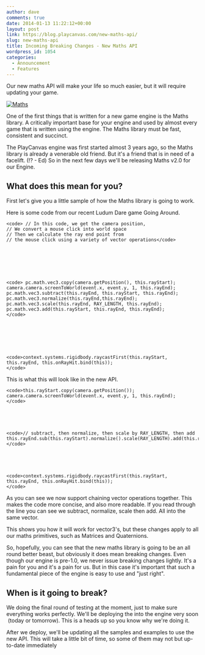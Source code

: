 ```yaml
---
author: dave
comments: true
date: 2014-01-13 11:22:12+00:00
layout: post
link: https://blog.playcanvas.com/new-maths-api/
slug: new-maths-api
title: Incoming Breaking Changes - New Maths API
wordpress_id: 1054
categories:
  - Announcement
  - Features
---
```


Our new maths API will make your life so much easier, but it will require updating your game.

[![Maths](https://blog.playcanvas.com/wp-content/uploads/2014/01/think_maths.png)](http://blog.playcanvas.com/wp-content/uploads/2014/01/think_maths.png)

One of the first things that is written for a new game engine is the Maths library. A critically important base for your engine and used by almost every game that is written using the engine. The Maths library must be fast, consistent and succinct.

The PlayCanvas engine was first started almost 3 years ago, so the Maths library is already a venerable old friend. But it's a friend that is in need of a facelift. (!? - Ed) So in the next few days we'll be releasing Maths v2.0 for our Engine.

## What does this mean for you?

First let's give you a little sample of how the Maths library is going to work.

Here is some code from our recent Ludum Dare game Going Around.

    <code> // In this code, we get the camera position,
    // We convert a mouse click into world space
    // Then we calculate the ray end point from
    // the mouse click using a variety of vector operations</code>







    <code> pc.math.vec3.copy(camera.getPosition(), this.rayStart);
    camera.camera.screenToWorld(event.x, event.y, 1, this.rayEnd);
    pc.math.vec3.subtract(this.rayEnd, this.rayStart, this.rayEnd);
    pc.math.vec3.normalize(this.rayEnd,this.rayEnd);
    pc.math.vec3.scale(this.rayEnd, RAY_LENGTH, this.rayEnd);
    pc.math.vec3.add(this.rayStart, this.rayEnd, this.rayEnd);
    </code>







    <code>context.systems.rigidbody.raycastFirst(this.rayStart, this.rayEnd, this.onRayHit.bind(this));
    </code>

This is what this will look like in the new API.

    <code>this.rayStart.copy(camera.getPosition());
    camera.camera.screenToWorld(event.x, event.y, 1, this.rayEnd);
    </code>





    <code>// subtract, then normalize, then scale by RAY_LENGTH, then add
    this.rayEnd.sub(this.rayStart).normalize().scale(RAY_LENGTH).add(this.rayStart);
    </code>





    <code>context.systems.rigidbody.raycastFirst(this.rayStart, this.rayEnd, this.onRayHit.bind(this));
    </code>

As you can see we now support chaining vector operations together. This makes the code more concise, and also more readable. If you read through the line you can see we subtract, normalize, scale then add. All into the same vector.

This shows you how it will work for vector3's, but these changes apply to all our maths primitives, such as Matrices and Quaternions.

So, hopefully, you can see that the new maths library is going to be an all round better beast, but obviously it does mean breaking changes. Even though our engine is pre-1.0, we never issue breaking changes lightly. It's a pain for you and it's a pain for us. But in this case it's important that such a fundamental piece of the engine is easy to use and "just right".

## When is it going to break?

We doing the final round of testing at the moment, just to make sure everything works perfectly. We'll be deploying the into the engine very soon  (today or tomorrow). This is a heads up so you know why we're doing it.

After we deploy, we'll be updating all the samples and examples to use the new API. This will take a little bit of time, so some of them may not but up-to-date immediately
